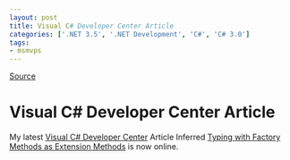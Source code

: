 ```yaml
---
layout: post
title: Visual C# Developer Center Article
categories: ['.NET 3.5', '.NET Development', 'C#', 'C# 3.0']
tags:
- msmvps
---
```

[Source](http://blogs.msmvps.com/peterritchie/2008/01/03/visual-c-developer-center-article/ "Permalink to Visual C# Developer Center Article")

# Visual C# Developer Center Article

My latest [Visual C# Developer Center][12] Article Inferred [Typing with Factory Methods as Extension Methods][13] is now online.

[12]: http://msdn2.microsoft.com/vcsharp
[13]: http://msdn2.microsoft.com/en-ca/vcsharp/bb978522.aspx
